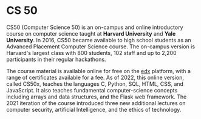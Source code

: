 # CS 50
CS50 (Computer Science 50) is an on-campus and online introductory course on computer science taught at **Harvard University** and **Yale University**. In 2016, CS50 became available to high school students as an Advanced Placement Computer Science course. The on-campus version is Harvard's largest class with 800 students, 102 staff and up to 2,200 participants in their regular hackathons.The course material is available online for free on the [edx](www.edx.org) platform, with a range of certificates available for a fee. As of 2022, this online version, called CS50x, teaches the languages C, Python, SQL, HTML, CSS, and JavaScript. It also teaches fundamental computer-science concepts including arrays and data structures, and the Flask web framework. The 2021 iteration of the course introduced three new additional lectures on computer security, artificial Intelligence, and the ethics of technology.